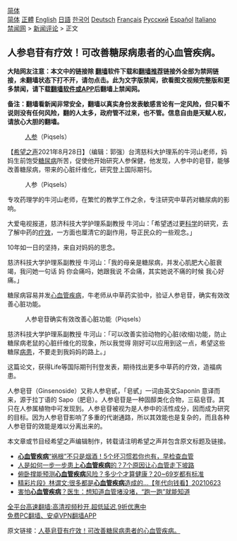  <!-- 面包屑导航 --> <div class="breadcrumb"><!-- GTranslate: https://gtranslate.io/ -->  <div class="switcher notranslate">  <div class="selected">  <a href="#" onclick="return false;"> 简体</a>  </div>  <div class="option">  <a href="https://www.bannedbook.org" onclick="doGTranslate('zh-CN|zh-CN');jQuery('div.switcher div.selected a').html(jQuery(this).html());return false;" title="简体中文" class="nturl selected"> 简体</a>  <a href="https://www.bannedbook.org/zh-tw/" onclick="doGTranslate('zh-CN|zh-TW');jQuery('div.switcher div.selected a').html(jQuery(this).html());return false;" title="繁體中文" class="nturl"> 正體</a>  <a href="https://www.bannedbook.org/en/" onclick="doGTranslate('zh-CN|en');jQuery('div.switcher div.selected a').html(jQuery(this).html());return false;" title="English" class="nturl"> English</a>  <a href="https://www.bannedbook.org/ja/" onclick="doGTranslate('zh-CN|ja');jQuery('div.switcher div.selected a').html(jQuery(this).html());return false;" title="日本語" class="nturl"> 日語</a>  <a href="https://www.bannedbook.org/ko/" onclick="doGTranslate('zh-CN|ko');jQuery('div.switcher div.selected a').html(jQuery(this).html());return false;" title="한국어" class="nturl"> 한국어</a>  <a href="https://www.bannedbook.org/de/" onclick="doGTranslate('zh-CN|de');jQuery('div.switcher div.selected a').html(jQuery(this).html());return false;" title="Deutsch" class="nturl"> Deutsch</a>  <a href="https://www.bannedbook.org/fr/" onclick="doGTranslate('zh-CN|fr');jQuery('div.switcher div.selected a').html(jQuery(this).html());return false;" title="Français" class="nturl"> Français</a>  <a href="https://www.bannedbook.org/ru/" onclick="doGTranslate('zh-CN|ru');jQuery('div.switcher div.selected a').html(jQuery(this).html());return false;" title="Русский" class="nturl"> Русский</a>  <a href="https://www.bannedbook.org/es/" onclick="doGTranslate('zh-CN|es');jQuery('div.switcher div.selected a').html(jQuery(this).html());return false;" title="Español" class="nturl"> Español</a>  <a href="https://www.bannedbook.org/it/" onclick="doGTranslate('zh-CN|it');jQuery('div.switcher div.selected a').html(jQuery(this).html());return false;" title="Italiano" class="nturl"> Italiano</a>  </div>  </div>      <div class='breadcrumb-sub'><!-- Breadcrumb NavXT 6.3.0 --> <a href="https://www.bannedbook.org/" class="home">禁闻网</a> &gt; <a href="https://www.bannedbook.org/bnews/comments/" class="category">新闻评论</a> &gt; 正文</div></div><h2>人参皂苷有疗效！可改善糖尿病患者的心血管疾病。</h2> <p class="notice"><b>大陆网友注意：本文中的链接除 <a href="https://github.com/bannedbook/fanqiang" >翻墙</a>软件下载和<a href="https://github.com/killgcd/justmysocks/blob/master/README.md">翻墙推荐</a>链接外全部为禁网链接，未翻墙状态下打不开，请勿点击。此为文字版禁闻，欲看图文视频完整版和更多禁闻，请下载<a href="https://github.com/bannedbook/fanqiang">翻墙软件或APP</a>后翻墙上禁闻网。</p><p>备注：翻墙看新闻非常安全，翻墙以真实身份发表敏感言论有一定风险，但只看不说则没有任何风险，翻的人太多，政府管不过来，也不管。信息自由是天赋人权，请放心大胆的翻墙。</b></p>  <div class="entry"> <figure> <p><figcaption><a href="https://www.bannedbook.org/bnews/tag/%e4%ba%ba%e5%8f%82/" class="st_tag internal_tag" rel="tag" title="标签 人参 下的日志">人参</a>（Piqsels）</figcaption></figure> <p>【<span class='wp_keywordlink_affiliate'><a href="https://www.soundofhope.org" title="希望之声" target="_blank">希望之声</a></span>2021年8月28日】（编辑：郭强）台湾慈科大护理系的牛河山老师，妈妈生前饱受<a href="https://www.bannedbook.org/bnews/tag/%e7%b3%96%e5%b0%bf%e7%97%85/" class="st_tag internal_tag" rel="tag" title="标签 糖尿病 下的日志">糖尿病</a>所苦，促使他开始研究人参保健，他发现，人参中的皂苷，能够改善糖尿病，带来的心脏纤维化，研究登上国际期刊。</p> <figure><figcaption>人参（Piqsels）</figcaption></figure> <p>专攻药理学的牛河山老师，在繁忙的教学工作之余，专注研究中草药对糖尿病的影响。</p> <p>大爱电视报道，慈济科技大学护理系副教授 牛河山：「希望透过更<span class='wp_keywordlink'><a href="https://www.bannedbook.org/forum11/topic309.html" title="禁片：“科学”的棍子" target="_blank">科学</a></span>的研究，去了解中药的<a href="https://www.bannedbook.org/bnews/tag/%E7%96%97%E6%95%88/" class="st_tag internal_tag" rel="tag" title="标签 疗效 下的日志">疗效</a>，一方面也厘清它的副作用，导正民众的一些观念。」</p>  <p>10年如一日的坚持，来自对妈妈的思念。</p> <p>慈济科技大学护理系副教授 牛河山：「我的母亲是糖尿病，并发心肌肥大心脏衰竭，我问她一句话 妈 你会痛吗，她跟我说 不会痛，其实她说不痛的时候 我心好痛。」</p> <p>糖尿病容易并发<a href="https://www.bannedbook.org/bnews/tag/%E5%BF%83%E8%A1%80%E7%AE%A1/" class="st_tag internal_tag" rel="tag" title="标签 心血管 下的日志">心血管</a><a href="https://www.bannedbook.org/bnews/tag/%e7%96%be%e7%97%85/" class="st_tag internal_tag" rel="tag" title="标签 疾病 下的日志">疾病</a>，牛老师从中草药实验中，验证人参皂苷，确实有效改善心脏功能。</p>  <figure><figcaption>人参皂苷确实有效改善心脏功能（Piqsels）</figcaption></figure> <p>慈济科技大学护理系副教授 牛河山：「可以改善实验动物的心脏(收缩)功能，防止糖尿病老鼠的心脏纤维化的现象，所以我觉得 刚好可以应用到这一点，希望这些糖尿<a href="https://www.bannedbook.org/bnews/tag/%E7%97%85%E6%82%A3/" class="st_tag internal_tag" rel="tag" title="标签 病患 下的日志">病患</a>，不要走到我妈妈的路上。」</p> <p>这篇论文，获得Life等国际期刊刊登发表，期待找出更多中草药的疗效，造福病患。</p> <p>人参皂苷（Ginsenoside）又称人参皂甙，「皂甙」一词由英文Saponin 意译而来，源于拉丁语的 Sapo（肥皂）。人参皂苷是一种固醇类化合物，三萜皂苷。其只在人参属植物中可发现到。人参皂苷被视为是人参中的活性成分，因而成为研究的目标。因为人参皂苷影响了多重的代谢通路，所以其效能也是复杂的，而且各种人参皂苷的效能是难以分离出来的。</p>  <p>本文章或节目经希望之声编辑制作，转载请注明希望之声并包含原文标题及链接。 </p> <ul class='op-related-articles' title='相关阅读'> <li><a href='https://www.bannedbook.org/bnews/health/20210822/1611092.html' target='_blank'><b>心血管疾病</b>“祸根”不只是烟酒！5个坏习惯若你也有，早检查血管</a></li> <li><a href='https://www.bannedbook.org/bnews/health/20210822/1610916.html' target='_blank'>人是如何一步一步患上<b>心血管疾病</b>的？7个原因让心血管走下坡路</a></li> <li><a href='https://www.bannedbook.org/bnews/health/20210811/1604147.html' target='_blank'>俯卧撑能预测<b>心血管疾病</b>风险？多少个才算健康？20~69岁都有标准</a></li> <li><a href='https://www.bannedbook.org/bnews/taiwannews/20210623/1572959.html' target='_blank'>精彩片段》林谓文:很多都是<b>心血管疾病</b>造成的...【年代向钱看】20210623</a></li> <li><a href='https://www.bannedbook.org/bnews/health/20210619/1569891.html' target='_blank'>害怕<b>心血管疾病</b>？医生：想知道血管堵没堵，“跑一跑”就能知道</a></li> </ul> <p class="texttj"> <a href="https://github.com/bannedbook/fanqiang/wiki/V2ray%E6%9C%BA%E5%9C%BA" target="_blank">全平台高速翻墙:高清视频秒开,超低延迟,9折优惠中</a><br/> <a href="https://github.com/bannedbook/fanqiang/wiki/%E7%A6%81%E9%97%BB%E7%BD%91%E5%AE%89%E5%8D%93%E7%BF%BB%E5%A2%99%E6%96%B0%E9%97%BBAPP" target="_blank">免费PC翻墙、安卓VPN翻墙APP</a></p><p>原文链接：<a class="src_link"  href="https://www.soundofhope.org/post/538811" target="_blank">人蔘皂苷有疗效！可改善糖尿病患者的心血管疾病。</a></p> <a name='sharetosocial'></a>  <div style="margin-bottom:5px;padding-bottom:5px;clear:both"> <div id="archive-pix-1" class="banner-ads"> <!-- AuctionX Display platform tag START --> <div id="26318x728x90x621x_ADSLOT2" clicktrack="%%CLICK_URL_ESC%%"></div> <!-- AuctionX Display platform tag END --> </div> <div id="archive-pix-2" class="banner-ads"> <!-- AuctionX Display platform tag START --> <div id="26315x300x250x621x_ADSLOT2" clicktrack="%%CLICK_URL_ESC%%"></div> <!-- AuctionX Display platform tag END --> </div> </div>  <div id="archive-pix-1" class="banner-ads"> <!-- AuctionX Display platform tag START --> <div id="26318x728x90x621x_ADSLOT3" clicktrack="%%CLICK_URL_ESC%%"></div> <!-- AuctionX Display platform tag END --> </div> </div><!--END ENTRY--> 